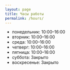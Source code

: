 ```yaml
---
layout: page
title: Часы работы
permalink: /hours/
---
```


- понедельник: 10:00–16:00
- вторник: 10:00–16:00
- среда: 10:00–16:00
- четверг: 10:00–16:00
- пятница: 10:00–16:00
- суббота: Закрыто
- воскресенье: Закрыто
